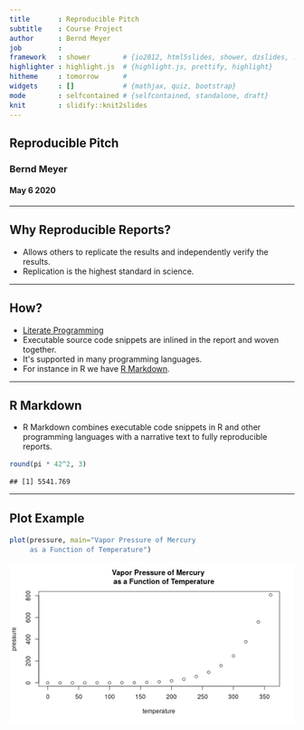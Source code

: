 ```yaml
---
title       : Reproducible Pitch
subtitle    : Course Project
author      : Bernd Meyer
job         : 
framework   : shower        # {io2012, html5slides, shower, dzslides, ...}
highlighter : highlight.js  # {highlight.js, prettify, highlight}
hitheme     : tomorrow      # 
widgets     : []            # {mathjax, quiz, bootstrap}
mode        : selfcontained # {selfcontained, standalone, draft}
knit        : slidify::knit2slides
---
```


## Reproducible Pitch
### Bernd Meyer
#### May 6 2020

---

## Why Reproducible Reports?

- Allows others to replicate the results and independently verify the results.
- Replication is the highest standard in science.

---
## How?

- [Literate Programming](https://en.wikipedia.org/wiki/Literate_programming)
- Executable source code snippets are inlined in the report and woven together.
- It's supported in many programming languages.
- For instance in R we have [R Markdown](http://rmarkdown.rstudio.com).

---

## R Markdown

- R Markdown combines executable code snippets in R and other programming languages with a narrative text to fully reproducible reports.

```r
round(pi * 42^2, 3)
```

```
## [1] 5541.769
```

---

## Plot Example


```r
plot(pressure, main="Vapor Pressure of Mercury 
     as a Function of Temperature")
```

![plot of chunk pressure](assets/fig/pressure-1.png)





